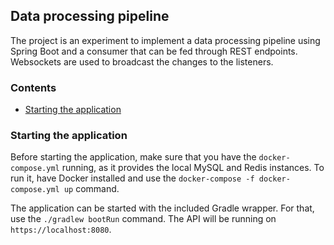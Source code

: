 ## Data processing pipeline
The project is an experiment to implement a data processing pipeline using Spring
Boot and a consumer that can be fed through REST endpoints. Websockets are used
to broadcast the changes to the listeners.

### Contents
 * [Starting the application](#starting-the-application)
 
### Starting the application
Before starting the application, make sure that you have the `docker-compose.yml`
running, as it provides the local MySQL and Redis instances. To run it, have Docker
installed and use the `docker-compose -f docker-compose.yml up` command.

The application can be started with the included Gradle wrapper. For that, use
the `./gradlew bootRun` command. The API will be running on `https://localhost:8080`.